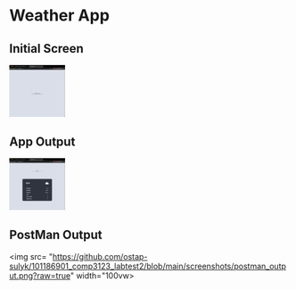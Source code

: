 # Weather App

## Initial Screen

<img src="https://github.com/ostap-sulyk/101186901_comp3123_labtest2/blob/main/screenshots/initial_screen.png?raw=true" width="100vw">

## App Output

<img src="https://github.com/ostap-sulyk/101186901_comp3123_labtest2/blob/main/screenshots/app_output.png?raw=true" width="100vw">

## PostMan Output

<img src= "https://github.com/ostap-sulyk/101186901_comp3123_labtest2/blob/main/screenshots/postman_output.png?raw=true" width="100vw>
